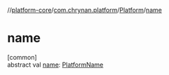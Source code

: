 //[platform-core](../../../index.md)/[com.chrynan.platform](../index.md)/[Platform](index.md)/[name](name.md)

# name

[common]\
abstract val [name](name.md): [PlatformName](../-platform-name/index.md)
